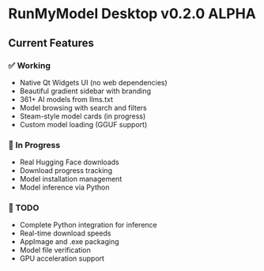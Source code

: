 # RunMyModel Desktop v0.2.0 ALPHA

## Current Features

### ✅ Working
- Native Qt Widgets UI (no web dependencies)
- Beautiful gradient sidebar with branding
- 361+ AI models from llms.txt
- Model browsing with search and filters
- Steam-style model cards (in progress)
- Custom model loading (GGUF support)

### 🚧 In Progress
- Real Hugging Face downloads
- Download progress tracking
- Model installation management
- Model inference via Python

### 📝 TODO
- Complete Python integration for inference
- Real-time download speeds
- AppImage and .exe packaging
- Model file verification
- GPU acceleration support

